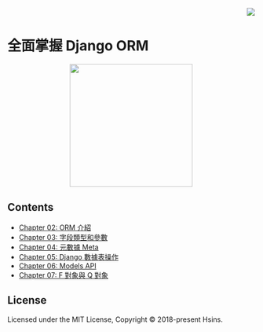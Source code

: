 <div align="right">

  [![](https://img.shields.io/github/license/Hsins-Learn/Django-ORM-Course?style=flat-square)](./LICENSE)

</div>

# 全面掌握 Django ORM

<p align="center">
  <img src="https://i.imgur.com/fB1K6Ht.png" height="250px">
</p>

## Contents

- [Chapter 02: ORM 介紹](./Chapter%2002%20-%20What%20is%20ORM/)
- [Chapter 03: 字段類型和參數](./Chapter%2003%20-%20Model%20Fields/)
- [Chapter 04: 元數據 Meta](./Chapter%2004%20-%20Meta/)
- [Chapter 05: Django 數據表操作](./Chapter%2005%20-%20Database%20Modification/)
- [Chapter 06: Models API](/Chapter%2006%20-%20Models%20API/)
- [Chapter 07: F 對象與 Q 對象](./Chapter%2007%20-%20F%20Objects%20and%20Q%20Objects/)

## License

Licensed under the MIT License, Copyright © 2018-present Hsins.
